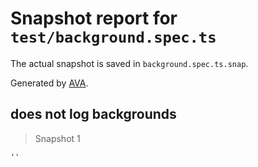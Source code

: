 # Snapshot report for `test/background.spec.ts`

The actual snapshot is saved in `background.spec.ts.snap`.

Generated by [AVA](https://avajs.dev).

## does not log backgrounds

> Snapshot 1

    ''
